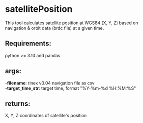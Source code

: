 # satellitePosition
This tool calculates satellite position at WGS84 (X, Y, Z) based on navigation & orbit data (brdc file) at a given time.

## Requirements:
python >= 3.10 and pandas

## args: 
-**filename**: rinex v3.04 navigation file as csv    
-**target_time_str**: target time, format "%Y-%m-%d %H:%M:%S"

## returns:
X, Y, Z coordinates of satellite's position
